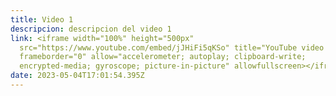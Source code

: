 ```yaml
---
title: Video 1
descripcion: d﻿escripcion del video 1
link: <iframe width="100%" height="500px"
  src="https://www.youtube.com/embed/jJHiFi5qKSo" title="YouTube video player"
  frameborder="0" allow="accelerometer; autoplay; clipboard-write;
  encrypted-media; gyroscope; picture-in-picture" allowfullscreen></iframe>
date: 2023-05-04T17:01:54.395Z
---
```

